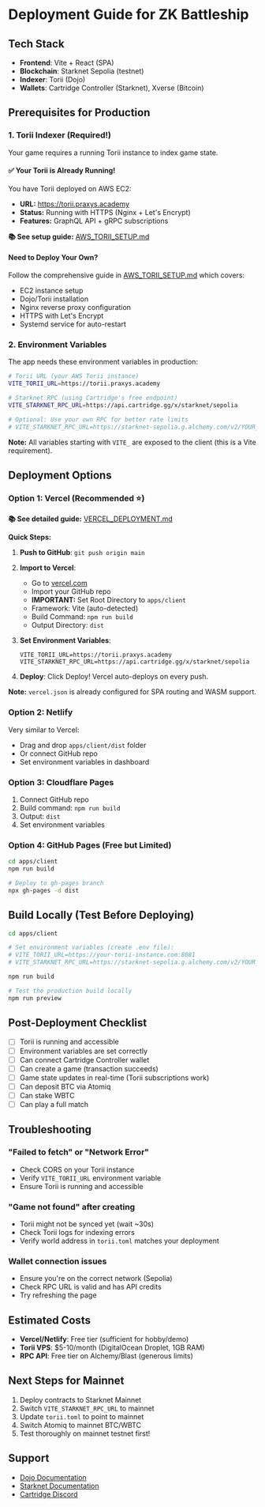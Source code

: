 # Deployment Guide for ZK Battleship

## Tech Stack

- **Frontend**: Vite + React (SPA)
- **Blockchain**: Starknet Sepolia (testnet)
- **Indexer**: Torii (Dojo)
- **Wallets**: Cartridge Controller (Starknet), Xverse (Bitcoin)

## Prerequisites for Production

### 1. Torii Indexer (Required!)

Your game requires a running Torii instance to index game state.

#### ✅ Your Torii is Already Running!

You have Torii deployed on AWS EC2:
- **URL:** https://torii.praxys.academy
- **Status:** Running with HTTPS (Nginx + Let's Encrypt)
- **Features:** GraphQL API + gRPC subscriptions

**📚 See setup guide:** [AWS_TORII_SETUP.md](./AWS_TORII_SETUP.md)

#### Need to Deploy Your Own?

Follow the comprehensive guide in [AWS_TORII_SETUP.md](./AWS_TORII_SETUP.md) which covers:
- EC2 instance setup
- Dojo/Torii installation
- Nginx reverse proxy configuration
- HTTPS with Let's Encrypt
- Systemd service for auto-restart

### 2. Environment Variables

The app needs these environment variables in production:

```bash
# Torii URL (your AWS Torii instance)
VITE_TORII_URL=https://torii.praxys.academy

# Starknet RPC (using Cartridge's free endpoint)
VITE_STARKNET_RPC_URL=https://api.cartridge.gg/x/starknet/sepolia

# Optional: Use your own RPC for better rate limits
# VITE_STARKNET_RPC_URL=https://starknet-sepolia.g.alchemy.com/v2/YOUR_API_KEY
```

**Note:** All variables starting with `VITE_` are exposed to the client (this is a Vite requirement).

## Deployment Options

### Option 1: Vercel (Recommended ⭐)

**📚 See detailed guide:** [VERCEL_DEPLOYMENT.md](./VERCEL_DEPLOYMENT.md)

**Quick Steps:**

1. **Push to GitHub**: `git push origin main`

2. **Import to Vercel**:
   - Go to [vercel.com](https://vercel.com)
   - Import your GitHub repo
   - **IMPORTANT:** Set Root Directory to `apps/client`
   - Framework: Vite (auto-detected)
   - Build Command: `npm run build`
   - Output Directory: `dist`

3. **Set Environment Variables**:
   ```
   VITE_TORII_URL=https://torii.praxys.academy
   VITE_STARKNET_RPC_URL=https://api.cartridge.gg/x/starknet/sepolia
   ```

4. **Deploy**: Click Deploy! Vercel auto-deploys on every push.

**Note:** `vercel.json` is already configured for SPA routing and WASM support.

### Option 2: Netlify

Very similar to Vercel:

- Drag and drop `apps/client/dist` folder
- Or connect GitHub repo
- Set environment variables in dashboard

### Option 3: Cloudflare Pages

1. Connect GitHub repo
2. Build command: `npm run build`
3. Output: `dist`
4. Set environment variables

### Option 4: GitHub Pages (Free but Limited)

```bash
cd apps/client
npm run build

# Deploy to gh-pages branch
npx gh-pages -d dist
```

## Build Locally (Test Before Deploying)

```bash
cd apps/client

# Set environment variables (create .env file):
# VITE_TORII_URL=https://your-torii-instance.com:8081
# VITE_STARKNET_RPC_URL=https://starknet-sepolia.g.alchemy.com/v2/YOUR_KEY

npm run build

# Test the production build locally
npm run preview
```

## Post-Deployment Checklist

- [ ] Torii is running and accessible
- [ ] Environment variables are set correctly
- [ ] Can connect Cartridge Controller wallet
- [ ] Can create a game (transaction succeeds)
- [ ] Game state updates in real-time (Torii subscriptions work)
- [ ] Can deposit BTC via Atomiq
- [ ] Can stake WBTC
- [ ] Can play a full match

## Troubleshooting

### "Failed to fetch" or "Network Error"

- Check CORS on your Torii instance
- Verify `VITE_TORII_URL` environment variable
- Ensure Torii is running and accessible

### "Game not found" after creating

- Torii might not be synced yet (wait ~30s)
- Check Torii logs for indexing errors
- Verify world address in `torii.toml` matches your deployment

### Wallet connection issues

- Ensure you're on the correct network (Sepolia)
- Check RPC URL is valid and has API credits
- Try refreshing the page

## Estimated Costs

- **Vercel/Netlify**: Free tier (sufficient for hobby/demo)
- **Torii VPS**: $5-10/month (DigitalOcean Droplet, 1GB RAM)
- **RPC API**: Free tier on Alchemy/Blast (generous limits)

## Next Steps for Mainnet

1. Deploy contracts to Starknet Mainnet
2. Switch `VITE_STARKNET_RPC_URL` to mainnet
3. Update `torii.toml` to point to mainnet
4. Switch Atomiq to mainnet BTC/WBTC
5. Test thoroughly on mainnet testnet first!

## Support

- [Dojo Documentation](https://book.dojoengine.org)
- [Starknet Documentation](https://docs.starknet.io)
- [Cartridge Discord](https://discord.gg/cartridge)
